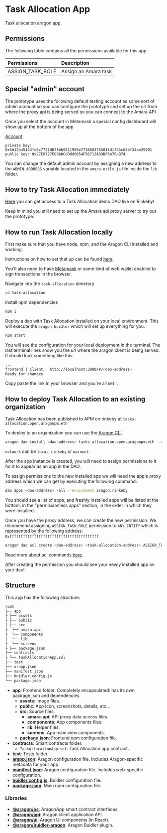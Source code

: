 # Task Allocation App

Task allocation aragon app.

## Permissions

The following table contains all the permissions available for this app: 

| Permissions      | Description          |
| :--------------- | :------------------- |
| ASSIGN_TASK_ROLE | Assign an Amara task |



## Special "admin" account

The prototype uses the following default testing account as some sort of admin account so you can configure the prototype and set up the url from where the proxy api  is being served so you can connect to the Amara API 

Once you select the account in Metamask a special config dashboard will show up at the bottom of the app 

<u>Account</u>

```
private key: 0x6b12b45143fc6c7721d0ffbb9811905e773868376501fd1f46c64bf34ae29991
public key: 0x27E9727FD9b8CdDdd0854F56712AD9DF647FaB74
```

You can change the default admin account by assigning a new address to the `ADMIN_ADDRESS` variable located in the `amara-utils.js` file inside the `lib` folder. 



## How to try Task Allocation immediately

[Here](https://rinkeby.aragon.org/#/amaraprototype/0x9a841bb308422e20e35d5a2fd83dd8b59751dab4/)
 you can get access to a Task Allocation demo DAO live on Rinkeby! 

Keep in mind you still need to set up the Amara api proxy server to try out the prototype. 

## How to run Task Allocation locally

First make sure that you have node, npm, and the Aragon CLI installed and working. 

Instructions on how to set that up can be found [here](https://hack.aragon.org/docs/cli-intro.html). 

You'll also need to have [Metamask](https://metamask.io) or some kind of web wallet enabled to sign transactions in the browser.

Navigate into the `task-allocation` directory

```sh
cd task-allocation
```

Install npm dependencies

```sh
npm i
```

Deploy a dao with Task Allocation installed on your local environment. This will execute the `aragon buidler` which will set up everything for you.

```sh
npm start
```

You will see the configuration for your local deployment in the terminal. The last terminal lines show you the url  where the aragon client is being served. It should look something like this: 

```sh
...
frontend | Client:  http://localhost:3000/#/<dao-address>
Ready for changes
```

Copy paste the link in your browser and you're all set !.



## How to deploy Task Allocation to an existing organization 

Task Allocation has been published to APM on rinkeby at `tasks-allocation.open.aragonpm.eth`

To deploy to an organization you can use the [Aragon CLI](https://hack.aragon.org/docs/cli-intro.html).

```sh
aragon dao install <dao-address> tasks-allocation.open.aragonpm.eth --environment aragon:<network>
```

`network` can be `local`, `rinkeby` or `mainnet`.

After the app instance is created, you will need to assign permissions to it for it to appear as an app in the DAO. 

To assign permissions to the new installed app we will need the app's proxy address which we can get by executing the following command: 

```sh
dao apps <dao-address> -all --enviroment aragon:rinkeby
```

You should see a list of apps, and freshly installed apps will be listed at the bottom, in the "permissionless apps" section, in the order in which they were installed.

Once you have the proxy address, we can create the new permission. We recommend assigning `ASSIGN_TASK_ROLE`  permission to `ANY_ENTITY`  which is represented by the following address: `0xffffffffffffffffffffffffffffffffffffffff`.

```sh
aragon dao acl create <dao-address> <task-allocation-address> ASSIGN_TASK_ROLE 0xffffffffffffffffffffffffffffffffffffffff <permission-manager-address> --environment aragon:<network>
```

Read more about acl commands [here](https://hack.aragon.org/docs/cli-dao-commands#dao-acl-create).

After creating the permission you should see your newly installed app on your dao! 

## Structure

This app has the following structure:

```md
root
├── app
├ ├── assets
├ ├── public
├ ├── src
├  └── amara-api
├  └── components
├  └── lib
├  └── screens
├ ├── package.json
├── contracts
├ └── TaskAllocationApp.sol
├── test
├── arapp.json
├── manifest.json
├── buidler.config.js
└── package.json
```

- **app**: Frontend folder. Completely encapsulated: has its own package.json and dependencies.
  - **assets**: Image files.
  - **public**: App icon, screenshots, details, etc... 
  - **src**: Source files.
    - **amara-api**: API proxy data access files.
    - **components**: App components files
    - **lib**: Helper files.
    - **screens**: App main view components.
  - [**package.json**](https://docs.npmjs.com/creating-a-package-json-file): Frontend npm configuration file.
- **contracts**: Smart contracts folder.
  - `TaskAllocationApp.sol`: Task Allocation app contract.
- **test**: Tests folder.
- [**arapp.json**](https://hack.aragon.org/docs/cli-global-confg#the-arappjson-file): Aragon configuration file. Includes Aragon-specific metadata for your app.
- [**manifest.json**](https://hack.aragon.org/docs/cli-global-confg#the-manifestjson-file): Aragon configuration file. Includes web-specific configuration.
- [**buidler.config.js**](https://buidler.dev/config/): Buidler configuration file.
- [**package.json**](https://docs.npmjs.com/creating-a-package-json-file): Main npm configuration file.

### Libraries

- [**@aragon/os**](https://github.com/aragon/aragonos): AragonApp smart contract interfaces.
- [**@aragon/api**](https://github.com/aragon/aragon.js/tree/master/packages/aragon-api): Aragon client application API.
- [**@aragon/ui**](https://github.com/aragon/aragon-ui): Aragon UI components (in React).
- [**@aragon/buidler-aragon**](https://github.com/aragon/buidler-aragon): Aragon Buidler plugin.


